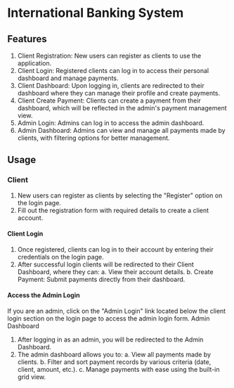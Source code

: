 # International Banking System

## Features 
1. Client Registration: New users can register as clients to use the application.
2. Client Login: Registered clients can log in to access their personal dashboard and manage payments.
3. Client Dashboard: Upon logging in, clients are redirected to their dashboard where they can manage their profile and create payments.
4. Client Create Payment: Clients can create a payment from their dashboard, which will be reflected in the admin's payment management view.
5. Admin Login: Admins can log in to access the admin dashboard.
6. Admin Dashboard: Admins can view and manage all payments made by clients, with filtering options for better management.


## Usage
### Client

1. New users can register as clients by selecting the "Register" option on the login page.
2. Fill out the registration form with required details to create a client account.
#### Client Login
1. Once registered, clients can log in to their account by entering their credentials on the login page.
2. After successful login clients will be redirected to their Client Dashboard, where they can:
a. View their account details.
b. Create Payment: Submit payments directly from their dashboard.

#### Access the Admin Login
If you are an admin, click on the "Admin Login" link located below the client login section on the login page to access the admin login form.
Admin Dashboard
1. After logging in as an admin, you will be redirected to the Admin Dashboard.
2. The admin dashboard allows you to:
a. View all payments made by clients.
b. Filter and sort payment records by various criteria (date, client, amount, etc.).
c. Manage payments with ease using the built-in grid view.
